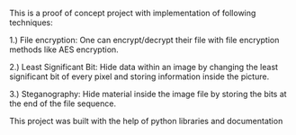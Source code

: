 This is a proof of concept project with implementation of following techniques:

1.) File encryption: One can encrypt/decrypt their file with file encryption methods like AES encryption.

2.) Least Significant Bit: Hide data within an image by changing the least significant bit of every pixel and storing information inside the picture.

3.) Steganography: Hide material inside the image file by storing the bits at the end of the file sequence. 

This project was built with the help of python libraries and documentation
